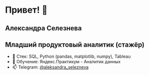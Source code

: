 # Привет! 👋
## Александра Селезнева
## Младший продуктовый аналитик (стажёр)
 
- 🌱 Стек: SQL, Python (pandas, matplotlib, numpy), Tableau
- 🔭 Обучение: Яндекс.Практикум - Аналитик данных
- 📫 Telegram: [@aleksandra_selezneva](https://t.me/aleksandra_selezneva)
